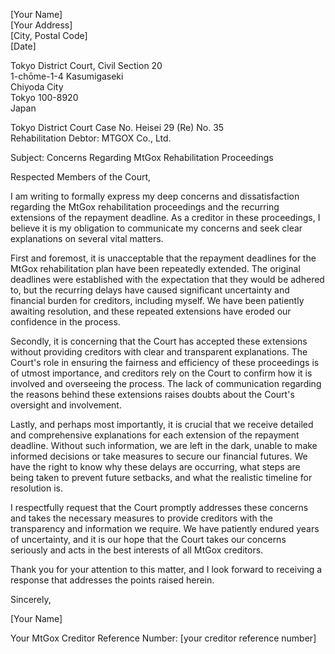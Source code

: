[Your Name]   
[Your Address]   
[City, Postal Code]   
[Date]   

Tokyo District Court, Civil Section 20   
1-chōme-1-4 Kasumigaseki   
Chiyoda City   
Tokyo 100-8920   
Japan   

Tokyo District Court Case No. Heisei 29 (Re) No. 35   
Rehabilitation Debtor: MTGOX Co., Ltd.   

Subject: Concerns Regarding MtGox Rehabilitation Proceedings   

Respected Members of the Court,   

I am writing to formally express my deep concerns and dissatisfaction regarding the MtGox rehabilitation proceedings and the recurring extensions of the repayment deadline. As a creditor in these proceedings, I believe it is my obligation to communicate my concerns and seek clear explanations on several vital matters.

First and foremost, it is unacceptable that the repayment deadlines for the MtGox rehabilitation plan have been repeatedly extended. The original deadlines were established with the expectation that they would be adhered to, but the recurring delays have caused significant uncertainty and financial burden for creditors, including myself. We have been patiently awaiting resolution, and these repeated extensions have eroded our confidence in the process.

Secondly, it is concerning that the Court has accepted these extensions without providing creditors with clear and transparent explanations. The Court's role in ensuring the fairness and efficiency of these proceedings is of utmost importance, and creditors rely on the Court to confirm how it is involved and overseeing the process. The lack of communication regarding the reasons behind these extensions raises doubts about the Court's oversight and involvement.

Lastly, and perhaps most importantly, it is crucial that we receive detailed and comprehensive explanations for each extension of the repayment deadline. Without such information, we are left in the dark, unable to make informed decisions or take measures to secure our financial futures. We have the right to know why these delays are occurring, what steps are being taken to prevent future setbacks, and what the realistic timeline for resolution is.

I respectfully request that the Court promptly addresses these concerns and takes the necessary measures to provide creditors with the transparency and information we require. We have patiently endured years of uncertainty, and it is our hope that the Court takes our concerns seriously and acts in the best interests of all MtGox creditors.

Thank you for your attention to this matter, and I look forward to receiving a response that addresses the points raised herein.

Sincerely,

[Your Name]

Your MtGox Creditor Reference Number: [your creditor reference number]
